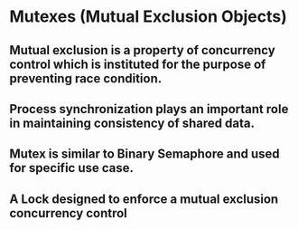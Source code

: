 # Mutexes (Mutual Exclusion Objects)
## Mutual exclusion is a property of concurrency control which is instituted for the purpose of preventing race condition.
## Process synchronization plays an important role in maintaining consistency of shared data.
## Mutex is similar to Binary Semaphore and used for specific use case.
## A Lock designed to enforce a mutual exclusion concurrency control
